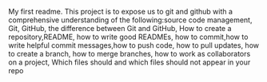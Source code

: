 My first readme.
This project is to expose us to git and github with a comprehensive understanding of the following:source code management, Git, GitHub, the difference between Git and GitHub, How to create a repository,README, how to write good READMEs, how to commit,how to write helpful commit messages,how to push code, how to pull updates, how to create a branch, how to merge branches, how to work as collaborators on a project, Which files should and which files should not appear in your repo
